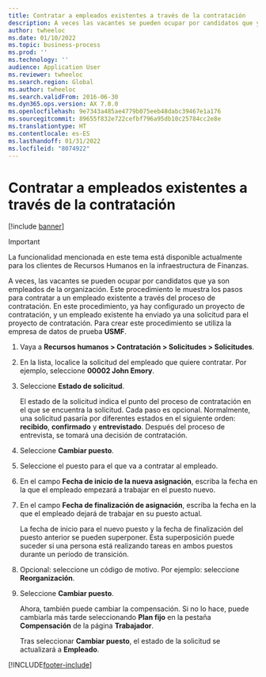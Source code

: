 ```yaml
---
title: Contratar a empleados existentes a través de la contratación
description: A veces las vacantes se pueden ocupar por candidatos que ya son empleados de la organización.
author: twheeloc
ms.date: 01/10/2022
ms.topic: business-process
ms.prod: ''
ms.technology: ''
audience: Application User
ms.reviewer: twheeloc
ms.search.region: Global
ms.author: twheeloc
ms.search.validFrom: 2016-06-30
ms.dyn365.ops.version: AX 7.0.0
ms.openlocfilehash: 9e7343a485ae4779b075eeb48dabc39467e1a176
ms.sourcegitcommit: 89655f832e722cefbf796a95db10c25784cc2e8e
ms.translationtype: HT
ms.contentlocale: es-ES
ms.lasthandoff: 01/31/2022
ms.locfileid: "8074922"
---
```

# <a name="hire-existing-employees-through-recruitment"></a>Contratar a empleados existentes a través de la contratación

[!include [banner](../../includes/banner.md)]

> [!IMPORTANT]
> La funcionalidad mencionada en este tema está disponible actualmente para los clientes de Recursos Humanos en la infraestructura de Finanzas.  


A veces, las vacantes se pueden ocupar por candidatos que ya son empleados de la organización. Este procedimiento le muestra los pasos para contratar a un empleado existente a través del proceso de contratación. En este procedimiento, ya hay configurado un proyecto de contratación, y un empleado existente ha enviado ya una solicitud para el proyecto de contratación. Para crear este procedimiento se utiliza la empresa de datos de prueba **USMF**.

1. Vaya a **Recursos humanos \> Contratación \> Solicitudes \> Solicitudes**.
2. En la lista, localice la solicitud del empleado que quiere contratar. Por ejemplo, seleccione **00002 John Emory**.
3. Seleccione **Estado de solicitud**.

    El estado de la solicitud indica el punto del proceso de contratación en el que se encuentra la solicitud. Cada paso es opcional. Normalmente, una solicitud pasaría por diferentes estados en el siguiente orden: **recibido**, **confirmado** y **entrevistado**. Después del proceso de entrevista, se tomará una decisión de contratación.

4. Seleccione **Cambiar puesto**.
5. Seleccione el puesto para el que va a contratar al empleado.
6. En el campo **Fecha de inicio de la nueva asignación**, escriba la fecha en la que el empleado empezará a trabajar en el puesto nuevo.
7. En el campo **Fecha de finalización de asignación**, escriba la fecha en la que el empleado dejará de trabajar en su puesto actual.

    La fecha de inicio para el nuevo puesto y la fecha de finalización del puesto anterior se pueden superponer. Esta superposición puede suceder si una persona está realizando tareas en ambos puestos durante un período de transición.

8. Opcional: seleccione un código de motivo. Por ejemplo: seleccione **Reorganización**.
9. Seleccione **Cambiar puesto**.

    Ahora, también puede cambiar la compensación. Si no lo hace, puede cambiarla más tarde seleccionando **Plan fijo** en la pestaña **Compensación** de la página **Trabajador**.

    Tras seleccionar **Cambiar puesto**, el estado de la solicitud se actualizará a **Empleado**.

[!INCLUDE[footer-include](../../../../includes/footer-banner.md)]

